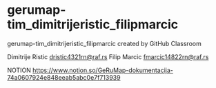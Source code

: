 # gerumap-tim_dimitrijeristic_filipmarcic
gerumap-tim_dimitrijeristic_filipmarcic created by GitHub Classroom


Dimitrije Ristic dristic4321rn@raf.rs
Filip Marcic fmarcic14822rn@raf.rs

NOTION https://www.notion.so/GeRuMap-dokumentacija-74a0607924e848eeab5abc0e7f713939

